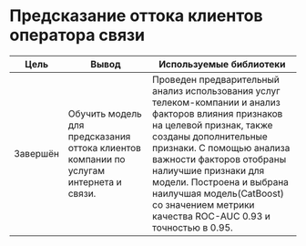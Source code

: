 # Предсказание оттока клиентов оператора связи

Цель | Вывод | Используемые библиотеки
---------------- | ---------------- | -----------------------
Завершён | Обучить модель для предсказания оттока клиентов компании по услугам интернета и связи. | Проведен предварительный анализ использования услуг телеком-компании и анализ факторов влияния признаков на целевой признак, также созданы дополнительные признаки. С помощью анализа важности факторов отобраны налиучшие признаки для модели. Построена и выбрана наилучшая модель(CatBoost) со значением метрики качества ROC-AUC 0.93 и точностью в 0.95. | `Pandas`,`СategoryEncoders`, `Matplotlib`, `Seaborn`, `Sklearn`, `CatBoost`, `LightGBM`
